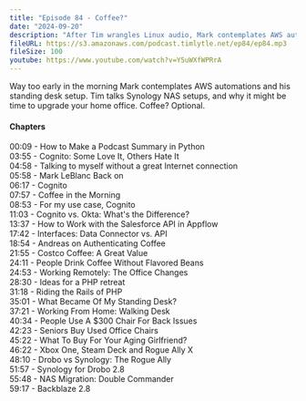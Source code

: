 ```yaml
---
title: "Episode 84 - Coffee?"
date: "2024-09-20"
description: "After Tim wrangles Linux audio, Mark contemplates AWS automations and his standing desk setup. They talk Synology NAS setups, and why it might be time to upgrade your home office. Coffee? Optional."
fileURL: https://s3.amazonaws.com/podcast.timlytle.net/ep84/ep84.mp3
fileSize: 100
youtube: https://www.youtube.com/watch?v=Y5uWXfWPRrA
---
```


Way too early in the morning Mark contemplates AWS automations and his standing desk setup. Tim talks Synology NAS setups, and why it might be time to upgrade your home office. Coffee? Optional.

#### Chapters

00:09 - How to Make a Podcast Summary in Python   
03:55 - Cognito: Some Love It, Others Hate It   
04:58 - Talking to myself without a great Internet connection   
05:58 - Mark LeBlanc Back on   
06:17 - Cognito   
07:57 - Coffee in the Morning   
08:53 - For my use case, Cognito   
11:03 - Cognito vs. Okta: What's the Difference?   
13:37 - How to Work with the Salesforce API in Appflow   
17:42 - Interfaces: Data Connector vs. API   
18:54 - Andreas on Authenticating Coffee   
21:55 - Costco Coffee: A Great Value   
24:11 - People Drink Coffee Without Flavored Beans   
24:53 - Working Remotely: The Office Changes   
28:30 - Ideas for a PHP retreat   
31:18 - Riding the Rails of PHP   
35:01 - What Became Of My Standing Desk?   
37:21 - Working From Home: Walking Desk   
40:34 - People Use A $300 Chair For Back Issues   
42:23 - Seniors Buy Used Office Chairs   
45:22 - What To Buy For Your Aging Girlfriend?   
46:22 - Xbox One, Steam Deck and Rogue Ally X   
48:10 - Drobo vs Synology: The Rogue Ally   
51:57 - Synology for Drobo 2.8   
55:48 - NAS Migration: Double Commander   
59:17 - Backblaze 2.8
